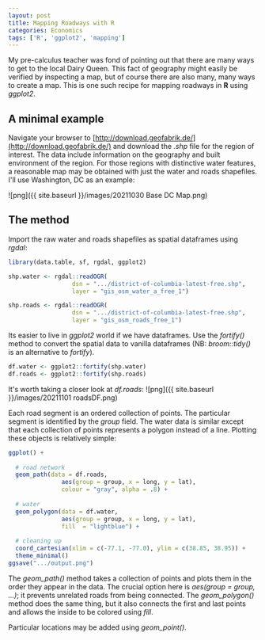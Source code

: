 ```yaml
---
layout: post
title: Mapping Roadways with R
categories: Economics
tags: ['R', 'ggplot2', 'mapping']
---
```


My pre-calculus teacher was fond of pointing out that there are many ways to get to the local Dairy Queen. This fact of geography might easily be verified by inspecting a map, but of course there are also many, many ways to create a map. This is one such recipe for mapping roadways in **R** using _ggplot2_.

## A minimal example
Navigate your browser to [http://download.geofabrik.de/](http://download.geofabrik.de/) and download the _.shp_ file for the region of interest. The data include information on the geography and built environment of the region. For those regions with distinctive water features, a reasonable map may be obtained with just the water and roads shapefiles. I'll use Washington, DC as an example:

![png]({{ site.baseurl }}/images/20211030 Base DC Map.png)

## The method

Import the raw water and roads shapefiles as spatial dataframes using _rgdal_:

```R
library(data.table, sf, rgdal, ggplot2)

shp.water <- rgdal::readOGR(
	              dsn = ".../district-of-columbia-latest-free.shp", 
                  layer = "gis_osm_water_a_free_1")

shp.roads <- rgdal::readOGR(
	              dsn = ".../district-of-columbia-latest-free.shp", 
                  layer = "gis_osm_roads_free_1")
```

Its easier to live in _ggplot2_ world if we have dataframes. Use the _fortify()_ method to convert the spatial data to vanilla dataframes (NB: _broom::tidy()_ is an alternative to _fortify_).


```R
df.water <- ggplot2::fortify(shp.water)
df.roads <- ggplot2::fortify(shp.roads)
```

It's worth taking a closer look at _df.roads_:
![png]({{ site.baseurl }}/images/20211101 roadsDF.png)

Each road segment is an ordered collection of points. The particular segment is identified by the _group_ field. The water data is similar except that each collection of points represents a polygon instead of a line. Plotting these objects is relatively simple:


```R
ggplot() + 
  
  # road network
  geom_path(data = df.roads,
               aes(group = group, x = long, y = lat),
               colour = "gray", alpha = .8) +
  
  # water
  geom_polygon(data = df.water,
               aes(group = group, x = long, y = lat),
               fill  = "lightblue") + 
  
  # cleaning up
  coord_cartesian(xlim = c(-77.1, -77.0), ylim = c(38.85, 38.95)) +
  theme_minimal()
ggsave(".../output.png")
```

The _geom\_path()_ method takes a collection of points and plots them in the order they appear in the data. The crucial option here is _aes(group = group, ...)_; it prevents unrelated roads from being connected. The _geom\_polygon()_ method does the same thing, but it also connects the first and last points and allows the inside to be colored using _fill_.

Particular locations may be added using _geom\_point()_. 







